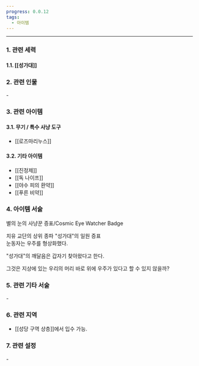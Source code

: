 ```yaml
---
progress: 0.0.12
tags:
  - 아이템
---
```

---
### 1. 관련 세력 
#### 1.1. [[성가대]]

### 2. 관련 인물
\-

### 3. 관련 아이템
#### 3.1. 무기 / 특수 사냥 도구
- [[로즈마리누스]]
#### 3.2. 기타 아이템
- [[진정제]]
- [[독 나이프]]
- [[야수 피의 환약]]
- [[푸른 비약]]

### 4. 아이템 서술
별의 눈의 사냥꾼 증표/Cosmic Eye Watcher Badge

치유 교단의 상위 종파 "성가대"의 일원 증표  
눈동자는 우주를 형상화했다.  
  
"성가대"의 깨달음은 갑자기 찾아왔다고 한다.  
  
그것은 지상에 있는 우리의 머리 바로 위에 우주가 있다고 할 수 있지 않을까?

### 5. 관련 기타 서술
\-

### 6. 관련 지역
- [[성당 구역 상층]]에서 입수 가능.
### 7. 관련 설정
\-